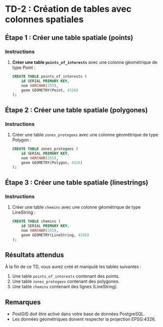 # TD-2 : Création de tables avec colonnes spatiales
## Étape 1 : Créer une table spatiale (points)

### Instructions
1. **Créer une table `points_of_interests`** avec une colonne géométrique de type Point :
   ```sql
   CREATE TABLE points_of_interests (
       id SERIAL PRIMARY KEY,
       nom VARCHAR(255),
       geom GEOMETRY(Point, 4326)
   );
## Étape 2 : Créer une table spatiale (polygones)

### Instructions
1. Créer une table `zones_protegees` avec une colonne géométrique de type Polygon :
   ```sql
   CREATE TABLE zones_protegees (
       id SERIAL PRIMARY KEY,
       nom VARCHAR(255),
       geom GEOMETRY(Polygon, 4326)
   );

## Étape 3 : Créer une table spatiale (linestrings)

### Instructions
1. Créer une table `chemins` avec une colonne géométrique de type LineString :
   ```sql
   CREATE TABLE chemins (
       id SERIAL PRIMARY KEY,
       nom VARCHAR(255),
       geom GEOMETRY(LineString, 4326)
   );

## Résultats attendus
À la fin de ce TD, vous aurez créé et manipulé les tables suivantes :
1. Une table `points_of_interests` contenant des points.
2. Une table `zones_protegees` contenant des polygones.
3. Une table `chemins` contenant des lignes (LineString).

## Remarques
- PostGIS doit être activé dans votre base de données PostgreSQL.
- Les données géométriques doivent respecter la projection EPSG:4326.
